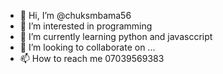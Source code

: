 - 👋 Hi, I’m @chuksmbama56
- 👀 I’m interested in programming
- 🌱 I’m currently learning python and javasccript
- 💞️ I’m looking to collaborate on ...
- 📫 How to reach me 07039569383

<!---
chuksmbama56/chuksmbama56 is a ✨ special ✨ repository because its `README.md` (this file) appears on your GitHub profile.
You can click the Preview link to take a look at your changes.
--->
